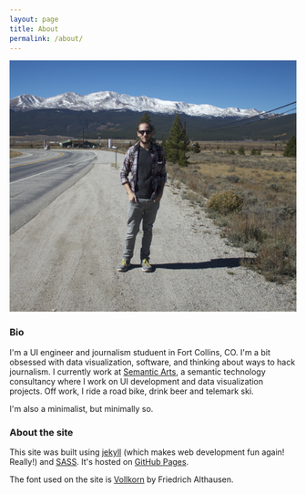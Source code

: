 ```yaml
---
layout: page
title: About
permalink: /about/
---
```


![Me! Near mountains!](/img/IMG_0386.jpg "Me! Near mountains!")

### Bio

I'm a UI engineer and journalism studuent in Fort Collins, CO.  I'm a bit obsessed with data visualization, software, and thinking about ways to hack journalism.  I currently work at [Semantic Arts](http://semanticarts.com/), a semantic technology consultancy where I work on UI development and data visualization projects.  Off work, I ride a road bike, drink beer and telemark ski.

I'm also a minimalist, but minimally so.

### About the site

This site was built using [jekyll](http://jekyllrb.com/) (which makes web development fun again! Really!) and [SASS](http://sass-lang.com/).  It's hosted on [GitHub Pages](https://pages.github.com/).

The font used on the site is [Vollkorn](https://www.google.com/fonts/specimen/Vollkorn) by Friedrich Althausen.
